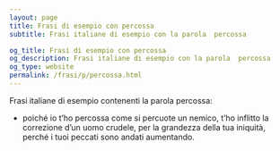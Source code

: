 ```yaml
---
layout: page
title: Frasi di esempio con percossa 
subtitle: Frasi italiane di esempio con la parola  percossa

og_title: Frasi di esempio con percossa 
og_description: Frasi italiane di esempio con la parola  percossa
og_type: website
permalink: /frasi/p/percossa.html
---
```


Frasi italiane di esempio contenenti la parola percossa:


- poiché io t’ho percossa come si percuote un nemico, t’ho inflitto la correzione d’un uomo crudele, per la grandezza della tua iniquità, perché i tuoi peccati sono andati aumentando.
